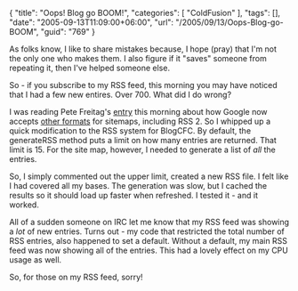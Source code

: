 {
	"title": "Oops! Blog go BOOM!",
	"categories": [
		"ColdFusion"
	],
	"tags": [],
	"date": "2005-09-13T11:09:00+06:00",
	"url": "/2005/09/13/Oops-Blog-go-BOOM",
	"guid": "769"
}

As folks know, I like to share mistakes because, I hope (pray) that I'm not the only one who makes them. I also figure if it "saves" someone from repeating it, then I've helped someone else.

So - if you subscribe to my RSS feed, this morning you may have noticed that I had a few new entires. Over 700. What did I do wrong? 

I was reading Pete Freitag's <a href="http://www.petefreitag.com/item/464.cfm">entry</a> this morning about how Google now accepts <a href="https://www.google.com/webmasters/sitemaps/docs/en/other.html">other formats</a> for sitemaps, including RSS 2. So I whipped up a quick modification to the RSS system for BlogCFC. By default, the generateRSS method puts a limit on how many entries are returned. That limit is 15. For the site map, however, I needed to generate a list of <i>all</i> the entries. 

So, I simply commented out the upper limit, created a new RSS file. I felt like I had covered all my bases. The generation was slow, but I cached the results so it should load up faster when refreshed. I tested it - and it worked.

All of a sudden someone on IRC let me know that my RSS feed was showing a <i>lot</i> of new entries. Turns out - my code that restricted the total number of RSS entries, also happened to set a default. Without a default, my main RSS feed was now showing all of the entries. This had a lovely effect on my CPU usage as well. 

So, for those on my RSS feed, sorry!